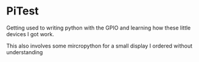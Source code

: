 # PiTest
Getting used to writing python with the GPIO and learning how these little devices I got work.


This also involves some mircropython for a small display I ordered without understanding